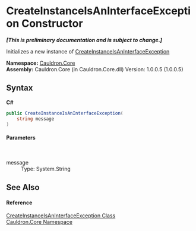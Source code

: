 # CreateInstanceIsAnInterfaceException Constructor 
 _**\[This is preliminary documentation and is subject to change.\]**_

Initializes a new instance of <a href="T_Cauldron_Core_CreateInstanceIsAnInterfaceException">CreateInstanceIsAnInterfaceException</a>

**Namespace:**&nbsp;<a href="N_Cauldron_Core">Cauldron.Core</a><br />**Assembly:**&nbsp;Cauldron.Core (in Cauldron.Core.dll) Version: 1.0.0.5 (1.0.0.5)

## Syntax

**C#**<br />
``` C#
public CreateInstanceIsAnInterfaceException(
	string message
)
```


#### Parameters
&nbsp;<dl><dt>message</dt><dd>Type: System.String<br /></dd></dl>

## See Also


#### Reference
<a href="T_Cauldron_Core_CreateInstanceIsAnInterfaceException">CreateInstanceIsAnInterfaceException Class</a><br /><a href="N_Cauldron_Core">Cauldron.Core Namespace</a><br />